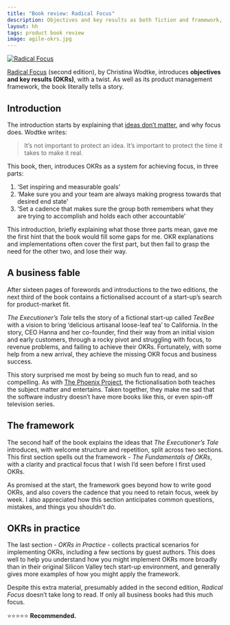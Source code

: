 ```yaml
---
title: "Book review: Radical Focus"
description: Objectives and key results as both fiction and framework, by Christina Wodtke
layout: hh
tags: product book review
image: agile-okrs.jpg
---
```


<a class="cover" href="https://cwodtke.com/writing-2/#optimizer_front_text-32"><img src="radical-focus.jpg" alt="Radical Focus"></a>

[Radical Focus](https://cwodtke.com/writing-2/#optimizer_front_text-32) (second edition),
by Christina Wodtke, introduces **objectives and key results (OKRs)**, with a twist.
As well as its product management framework,
the book literally tells a story.

## Introduction

The introduction starts by explaining that [ideas don’t matter](startup-ideas-are-cheap), 
and why focus does.
Wodtke writes:

> It’s not important to protect an idea.
> It’s important to protect the time it takes to make it real.

This book, then, introduces OKRs as a system for achieving focus,
in three parts:

1. ‘Set inspiring and measurable goals’
2. ‘Make sure you and your team are always making progress towards that desired end state’
3. ‘Set a cadence that makes sure the group both remembers what they are trying to accomplish and holds each other accountable’

This introduction, briefly explaining what those three parts mean,
gave me the first hint that the book would fill some gaps for me.
OKR explanations and implementations often cover the first part, but then fail to grasp the need for the other two, and lose their way.

## A business fable

After sixteen pages of forewords and introductions to the two editions, 
the next third of the book contains a fictionalised account of a start-up’s search for product-market fit.

_The Executioner’s Tale_ tells the story of a fictional start-up called _TeeBee_ with a vision to bring ‘delicious artisanal loose-leaf tea’ to California.
In the story, CEO Hanna and her co-founder, find their way from an initial vision and early customers, through a rocky pivot and struggling with focus, to revenue problems, and failing to achieve their OKRs.
Fortunately, with some help from a new arrival, they achieve the missing OKR focus and business success.

This story surprised me most by being so much fun to read, and so compelling.
As with [The Phoenix Project](https://itrevolution.com/product/the-phoenix-project/),
the fictionalisation both teaches the subject matter and entertains.
Taken together, they make me sad that the software industry doesn’t have more books like this, or even spin-off television series.

## The framework

The second half of the book explains the ideas that _The Executioner’s Tale_ introduces,
with welcome structure and repetition, split across two sections.
This first section spells out the framework - _The Fundamentals of OKRs_,
with a clarity and practical focus that I wish I’d seen before I first used OKRs. 

As promised at the start, the framework goes beyond how to write good OKRs,
and also covers the cadence that you need to retain focus, week by week.
I also appreciated how this section anticipates common questions, mistakes, and things you shouldn’t do.

## OKRs in practice

The last section - _OKRs in Practice_ - collects practical scenarios for implementing OKRs,
including a few sections by guest authors.
This does well to help you understand how you might implement OKRs more broadly than in their original Silicon Valley tech start-up environment,
and generally gives more examples of how you might apply the framework.

Despite this extra material, presumably added in the second edition,
_Radical Focus_ doesn’t take long to read.
If only all business books had this much focus.

⭐️⭐️⭐️⭐️⭐️ **Recommended.**

